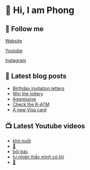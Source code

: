 # 👋 Hi, I am Phong

## 🔗 Follow me

[Website](https://phongever.xyz "Website")

[Youtube](https://www.youtube.com/@phongever "Youtube")

[Instagram](https://www.instagram.com/phongever "Instagram")

## 📝 Latest blog posts

<!-- BLOG-POST-LIST:START -->
- [Birthday invitation letters](https://phongever.xyz/blog/birthday-invitation-letters/)
- [Win the lottery](https://phongever.xyz/blog/win-the-lottery/)
- [Aggressive](https://phongever.xyz/blog/aggressive-1/)
- [Check the R-ATM](https://phongever.xyz/blog/check-the-r-atm/)
- [A new Visa card](https://phongever.xyz/blog/a-new-visa-card/)
<!-- BLOG-POST-LIST:END -->

## 📺 Latest Youtube videos

<!-- YOUTUBE-VIDEO-LIST:START -->
- [khó nuốt](https://www.youtube.com/shorts/ufcuNtPpSf4)
- [💋](https://www.youtube.com/shorts/_onrXLIx-KM)
- [bôi bác](https://www.youtube.com/shorts/afos8h8Ett8)
- [tự nhiên thấy mình có tội](https://www.youtube.com/shorts/tD7WLO_Hq8I)
- [🐶](https://www.youtube.com/shorts/Eg1CAuZEPeY)
<!-- YOUTUBE-VIDEO-LIST:END -->
